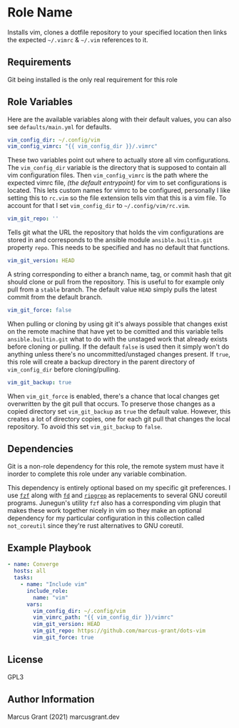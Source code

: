 Role Name
=========

Installs vim, clones a dotfile repository to your specified location then links the expected `~/.vimrc` & `~/.vim` references to it.

Requirements
------------

Git being installed is the only real requirement for this role

Role Variables
--------------

Here are the available variables along with their default values, you can also see `defaults/main.yml` for defaults.

```yaml
vim_config_dir: ~/.config/vim
vim_config_vimrc: "{{ vim_config_dir }}/.vimrc"
```

These two variables point out where to actually store all vim configurations. The `vim_config_dir` variable is the directory that is supposed to contain all vim configuration files. Then `vim_config_vimrc` is the path where the expected vimrc file, *(the default entrypoint)* for vim to set configurations is located. This lets custom names for vimrc to be configured, personally I like setting this to `rc.vim` so the file extension tells vim that this is a vim file. To account for that I set `vim_config_dir` to `~/.config/vim/rc.vim`.

```yaml
vim_git_repo: ''
```

Tells git what the URL the repository that holds the vim configurations are stored in and corresponds to the ansible module `ansible.builtin.git` property `repo`. This needs to be specified and has no default that functions.

```yaml
vim_git_version: HEAD
```

A string corresponding to either a branch name, tag, or commit hash that git should clone or pull from the repository. This is useful to for example only pull from a `stable` branch. The default value `HEAD` simply pulls the latest commit from the default branch.

```yaml
vim_git_force: false
```

When pulling or cloning by using git it's always possible that changes exist on the remote machine that have yet to be comitted and this variable tells `ansible.builtin.git` what to do with the unstaged work that already exists before cloning or pulling. If the default `false` is used then it simply won't do anything unless there's no uncommitted/unstaged changes present. If `true`, this role will create a backup directory in the parent directory of `vim_config_dir` before cloning/pulling.

```yaml
vim_git_backup: true
```

When `vim_git_force` is enabled, there's a chance that local changes get overwritten by the git pull that occurs. To preserve those changes as a copied directory set `vim_git_backup` as `true` the default value. However, this creates a lot of directory copies, one for each git pull that changes the local repository. To avoid this set `vim_git_backup` to `false`.

Dependencies
------------

Git is a non-role dependency for this role, the remote system must have it inorder to complete this role under any variable combination.

This dependency is entirely optional based on my specific git preferences. I use [`fzf`](marcus_grant.not_coreutil) along with [`fd`](https://github.com/sharkdp/fd) and [`ripgrep`](https://github.com/BurntSushi/ripgrep) as replacements to several GNU coreutil programs. Junegun's utility `fzf` also has a corresponding vim plugin that makes these work together nicely in vim so they make an optional dependency for my particular configuration in this collection called `not_coreutil` since they're rust alternatives to GNU coreutil.

Example Playbook
----------------

```yaml
- name: Converge
  hosts: all
  tasks:
    - name: "Include vim"
      include_role:
        name: "vim"
      vars:
        vim_config_dir: ~/.config/vim
        vim_vimrc_path: "{{ vim_config_dir }}/vimrc"
        vim_git_version: HEAD
        vim_git_repo: https://github.com/marcus-grant/dots-vim
        vim_git_force: true
```

License
-------

GPL3

Author Information
------------------

Marcus Grant (2021) marcusgrant.dev
